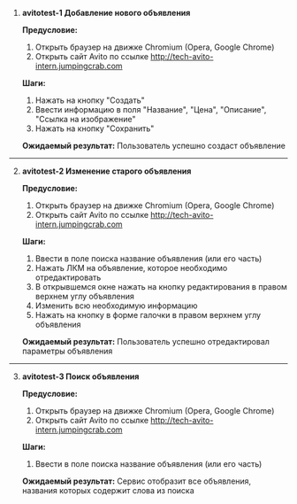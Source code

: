 1) **avitotest-1 Добавление нового объявления**

   **Предусловие:**
   1. Открыть браузер на движке Chromium (Opera, Google Chrome)
   2. Открыть сайт Avito по ссылке http://tech-avito-intern.jumpingcrab.com

   **Шаги:**
   1. Нажать на кнопку "Создать"
   2. Ввести информацию в поля "Название", "Цена", "Описание", "Ссылка на изображение"
   3. Нажать на кнопку "Сохранить"
   
   **Ожидаемый результат:** Пользователь успешно создаст объявление
  
____
   
2) **avitotest-2 Изменение старого объявления**

   **Предусловие:**
   1. Открыть браузер на движке Chromium (Opera, Google Chrome)
   2. Открыть сайт Avito по ссылке http://tech-avito-intern.jumpingcrab.com

   **Шаги:**
   1. Ввести в поле поиска название объявления (или его часть)
   2. Нажать ЛКМ на объявление, которое необходимо отредактировать
   3. В открывшемся окне нажать на кнопку редактирования в правом верхнем углу объявления
   4. Изменить всю необходимую информацию
   5. Нажать на кнопку в форме галочки в правом верхнем углу объявления
   
   **Ожидаемый результат:** Пользователь успешно отредактировал параметры объявления

____
   
3) **avitotest-3 Поиск объявления**
  
   **Предусловие:**
   1. Открыть браузер на движке Chromium (Opera, Google Chrome)
   2. Открыть сайт Avito по ссылке http://tech-avito-intern.jumpingcrab.com

   **Шаги:**
   1. Ввести в поле поиска название объявления (или его часть)
   
   **Ожидаемый результат:** Сервис отобразит все объявления, названия которых содержит слова из поиска
